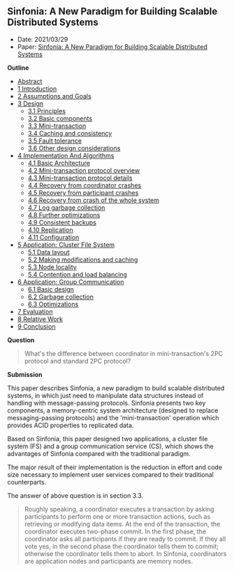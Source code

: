 ## Sinfonia: A New Paradigm for Building Scalable Distributed Systems

- Date: 2021/03/29
- Paper: [Sinfonia: A New Paradigm for Building Scalable Distributed Systems](https://www.cs.princeton.edu/courses/archive/fall08/cos597B/papers/sinfonia.pdf)

**Outline**
- [Abstract](#abstract)
- [1 Introduction](#1-introduction)
- [2 Assumptions and Goals](#2-assumptions-and-goals)
- [3 Design](#3-design)
    - [3.1 Principles](#31-principles)
    - [3.2 Basic components](#32-basic-components)
    - [3.3 Mini-transaction](#33-mini-transaction)
    - [3.4 Caching and consistency](#34-caching-and-consistency)
    - [3.5 Fault tolerance](#35-fault-tolerance)
    - [3.6 Other design considerations](#36-other-design-considerations)
- [4 Implementation And Algorithms](#4-implementation-and-algorithms)
    - [4.1 Basic Architecture](#41-basic-architecture)
    - [4.2 Mini-transaction protocol overview](#42-mini-transaction-protocol-overview)
    - [4.3 Mini-transaction protocol details](#43-mini-transaction-protocol-details)
    - [4.4 Recovery from coordinator crashes](#44-recovery-from-coordinator-crashes)
    - [4.5 Recovery from participant crashes](#45-recovery-from-participant-crashes)
    - [4.6 Recovery from crash of the whole system](#46-recovery-from-crash-of-the-whole-system)
    - [4.7 Log garbage collection](#47-log-garbage-collection)
    - [4.8  Further optimizations](#48--further-optimizations)
    - [4.9 Consistent backups](#49-consistent-backups)
    - [4.10 Replication](#410-replication)
    - [4.11 Configuration](#411-configuration)
- [5 Application: Cluster File System](#5-application-cluster-file-system)
    - [5.1 Data layout](#51-data-layout)
    - [5.2 Making modifications and caching](#52-making-modifications-and-caching)
    - [5.3 Node locality](#53-node-locality)
    - [5.4 Contention and load balancing](#54-contention-and-load-balancing)
- [6 Application: Group Communication](#6-application-group-communication)
    - [6.1 Basic design](#61-basic-design)
    - [6.2 Garbage collection](#62-garbage-collection)
    - [6.3 Optimizations](#63-optimizations)
- [7 Evaluation](#7-evaluation)
- [8 Relative Work](#8-relative-work)
- [9 Conclusion](#9-conclusion)



**Question**

> What's the difference between coordinator in mini-transaction's 2PC protocol and standard 2PC protocol?

**Submission**

This paper describes Sinfonia, a new paradigm to build scalable distributed systems, in which just need to manipulate data structures instead of handling with message-passing protocols. Sinfonia presents two key components, a memory-centric system architecture (designed to replace messaging-passing protocols) and the 'mini-transaction' operation which provides ACID properties to replicated data.

Based on Sinfonia, this paper designed two applications, a cluster file system (FS) and a group communication service (CS), which shows the advantages of Sinfonia compared with the traditional paradigm.

The major result of their implementation is the reduction in effort and code size necessary to implement user services compared  to their traditional counterparts.

The answer of above question is in section 3.3.

> Roughly speaking, a coordinator executes a transaction by asking participants to perform one or more transaction actions, such as retrieving or modifying data items. At the end of the transaction, the coordinator executes two-phase commit. In the first phase, the coordinator asks all participants if they are ready to commit. If they all vote yes, in the second phase the coordinator tells them to commit; otherwise the coordinator tells them to abort. In Sinfonia, coordinators are application nodes and participants are memory nodes.





